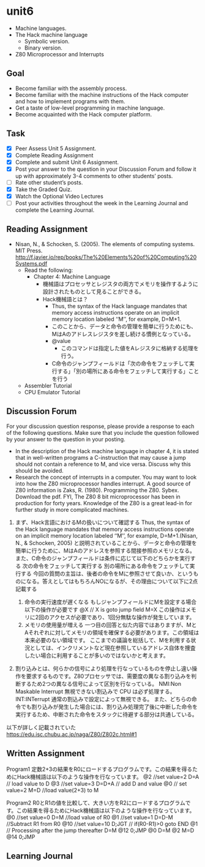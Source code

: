 # unit6

- Machine languages.
- The Hack machine language
  - Symbolic version.
  - Binary version.
- Z80 Microprocessor and Interrupts

## Goal

- Become familiar with the assembly process.
- Become familiar with the machine instructions of the Hack computer and how to implement programs with them.
- Get a taste of low-level programming in machine language.
- Become acquainted with the Hack computer platform.

## Task

- [x] Peer Assess Unit 5 Assignment.
- [x] Complete Reading Assignment
- [x] Complete and submit Unit 6 Assignment.
- [x] Post your answer to the question in your Discussion Forum and follow it up with approximately 3-4 comments to other students’ posts.
- [ ] Rate other student’s posts.
- [x] Take the Graded Quiz.
- [x] Watch the Optional Video Lectures
- [ ] Post your activities throughout the week in the Learning Journal and complete the Learning Journal.

## Reading Assignment

- Nisan, N., & Schocken, S. (2005). The elements of computing systems. MIT Press. <http://f.javier.io/rep/books/The%20Elements%20of%20Computing%20Systems.pdf>
  - Read the following:
    - Chapter 4: Machine Language
      - 機械語はプロセッサとレジスタの両方でメモリを操作するように設計されたものとして見ることができる。
      - Hack機械語とは？
        - Thus, the syntax of the Hack language mandates that memory access instructions operate on an implicit memory location labeled ‘‘M’’, for example, D=M+1.
        - このことから、データと命令の管理を簡単に行うためにも、MはAのアドレスレジスタを差し続ける慣例となっている。
        - @value
          - このコマンドは指定した値をAレジスタに格納する処理を行う。
        - C命令のジャンプフィールドは「次の命令をフェッチして実行する」「別の場所にある命令をフェッチして実行する」ことを行う
  - Assembler Tutorial
  - CPU Emulator Tutorial

## Discussion Forum

For your discussion question response, please provide a response to each of the following questions.  Make sure that you include the question followed by your answer to the question in your posting.

- In the description of the Hack machine language in chapter 4, it is stated that in well-written programs a C-instruction that may cause a jump should not contain a reference to M, and vice versa. Discuss why this should be avoided.
- Research the concept of interrupts in a computer. You may want to look into how the Z80 microprocessor handles interrupt. A good source of Z80 information is Zaks, R. (1980). Programming the Z80. Sybex. Download the pdf.
FYI, The Z80 8 bit microprocessor has been in production for forty years. Knowledge of the Z80 is a great lead-in for further study in more complicated machines.

1. まず、Hack言語におけるMの扱いについて確認する
  Thus, the syntax of the Hack language mandates that memory access instructions operate on an implicit memory location labeled ‘‘M’’, for example, D=M+1.(Nisan, N., & Schocken, 2005)
  と説明されていることから、データと命令の管理を簡単に行うために、MはAのアドレスを参照する間接参照のメモリとなる。また、C命令のジャンプフィールドは条件に応じて以下のどちらかを実行する
    次の命令をフェッチして実行する
    別の場所にある命令をフェッチして実行する
  今回の質問の主旨は、後者の命令をMに参照させて良いか、というものになる。答えとしてはもちろんNOになるが、その理由について以下に2点記載する
   1. 命令の実行速度が遅くなる
    もしジャンプフィールドにMを設定する場合以下の操作が必要です
    @X // X is goto jump field
    M=X
    この操作はメモリに2回のアクセスが必要であり、1回分無駄な操作が発生しています。
   2. メモリの使用量が増える
    一つ目の回答と似た内容ではありますが、MとAそれぞれに対してメモリの領域を確保する必要があります。この領域は本来必要のない領域です。
  ここまでの議論を総括して、Mを利用する状況としては、インクリメントなど現在参照しているアドレス自体を捜査したい場合に利用することが多いのではないかと考えます。

1. 割り込みとは、何らかの信号により処理を行なっているものを停止し違い操作を要求するものです。Z80プロセッサでは、需要度の異なる割り込みを判断するため2つの異なる信号によって区別を行なっている。
  NMI:Non Maskable Interrupt
  無視できない割込みで CPU は必ず処理する。
  INT:INTerrupt
  通常の割込みで設定によって無視できる。
  また、どちらの命令でも割り込みが発生した場合には、割り込み処理完了後に中断した命令を実行するため、中断された命令をスタックに待避する部分は共通している。

以下が詳しく記載されていた
<https://edu.isc.chubu.ac.jp/naga/Z80/Z802c.html#1>

## Written Assignment

Program1
定数2+3の結果をR0にロードするプログラムです。この結果を得るためにHack機械語は以下のような操作を行なっています。
@2 //set value=2
D=A // load value to D
@3 //set value=3
D=D+A // add D and value
@0 // set value=2
M=D //load value(2+3) to M

Program2
R0とR1の値を比較して、大きい方をR2にロードするプログラムです。この結果を得るためにHack機械語は以下のような操作を行なっています。
@0 //set value=0
D=M //load value of R0
@1 //set value=1
D=D-M //Subtract R1 from R0
@10 //set value=10
D;JGT // if(R0-R1)>0 goto END
@1 // Processing after the jump thereafter
D=M
@12
0;JMP
@0
D=M
@2
M=D
@14
0;JMP

## Learning Journal
